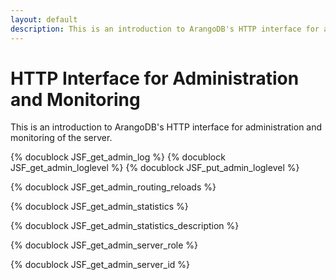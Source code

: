 ```yaml
---
layout: default
description: This is an introduction to ArangoDB's HTTP interface for administration andmonitoring of the server
---
```

HTTP Interface for Administration and Monitoring
================================================


This is an introduction to ArangoDB's HTTP interface for administration and
monitoring of the server.

<!-- lib/Admin/RestAdminLogHandler.cpp -->
{% docublock JSF_get_admin_log %}
{% docublock JSF_get_admin_loglevel %}
{% docublock JSF_put_admin_loglevel %}


<!-- js/actions/api-system.js -->
{% docublock JSF_get_admin_routing_reloads %}


<!-- js/actions/api-system.js -->
{% docublock JSF_get_admin_statistics %}


<!-- js/actions/api-system.js -->
{% docublock JSF_get_admin_statistics_description %}


<!-- js/actions/api-system.js -->
{% docublock JSF_get_admin_server_role %}

<!-- js/actions/api-system.js -->
{% docublock JSF_get_admin_server_id %}

